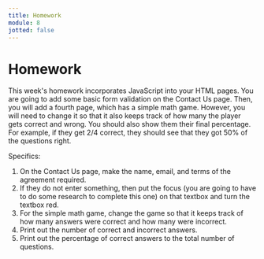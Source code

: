 ```yaml
---
title: Homework
module: 8
jotted: false
---
```


# Homework

This week's homework incorporates JavaScript into your HTML pages. You are going to add some basic form validation on the Contact Us page. Then, you will add a fourth page, which has a simple math game. However, you will need to change it so that it also keeps track of how many the player gets correct and wrong. You should also show them their final percentage. For example, if they get 2/4 correct, they should see that they got 50% of the questions right.

Specifics:

1. On the Contact Us page, make the name, email, and terms of the agreement required.
2. If they do not enter something, then put the focus (you are going to have to do some research to complete this one) on that textbox and turn the textbox red.
3. For the simple math game, change the game so that it keeps track of how many answers were correct and how many were incorrect.
4. Print out the number of correct and incorrect answers.
5. Print out the percentage of correct answers to the total number of questions.